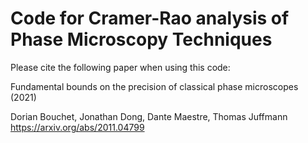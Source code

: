 # Code for Cramer-Rao analysis of Phase Microscopy Techniques

Please cite the following paper when using this code:

Fundamental bounds on the precision of classical phase microscopes (2021)

Dorian Bouchet, Jonathan Dong, Dante Maestre, Thomas Juffmann
https://arxiv.org/abs/2011.04799
